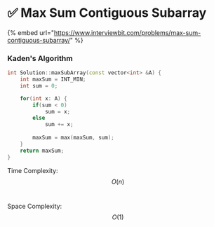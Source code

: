 # ✅ Max Sum Contiguous Subarray

{% embed url="https://www.interviewbit.com/problems/max-sum-contiguous-subarray/" %}

### Kaden's Algorithm

```cpp
int Solution::maxSubArray(const vector<int> &A) {
    int maxSum = INT_MIN;
    int sum = 0;

    for(int x: A) {
        if(sum < 0)
            sum = x;
        else 
            sum += x;
        
        maxSum = max(maxSum, sum);
    }     
    return maxSum;
}
```

Time Complexity: $$O(n)$$​

Space Complexity: $$O(1)$$​
